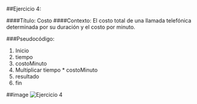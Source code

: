 ##Ejercicio 4:

####Título: Costo
####Contexto: El costo total de una llamada telefónica determinada por su duración y el costo por minuto.

###Pseudocódigo:
1. Inicio
2. tiempo
3. costoMinuto
4. Multiplicar tiempo * costoMinuto
5. resultado  
6. fin 

##image
![Ejercicio 4](http://1.1m.yt/7QIrRfG.jpg )
